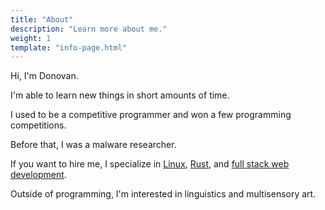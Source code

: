 ```yaml
---
title: "About"
description: "Learn more about me."
weight: 1
template: "info-page.html"
---
```


Hi, I'm Donovan.

I'm able to learn new things in short amounts of time.

I used to be a competitive programmer and won a few programming competitions.

Before that, I was a malware researcher.

If you want to hire me, I specialize in [Linux](/linux/), [Rust](/rust/), and [full stack web development](/web/).

Outside of programming, I'm interested in linguistics and multisensory art.
